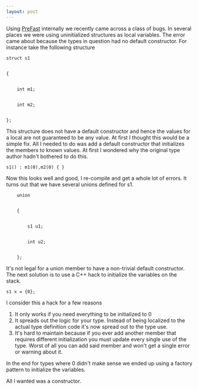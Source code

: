 ```yaml
---
layout: post
---
```

Using [PreFast](http://research.microsoft.com/displayArticle.aspx?id=634)
internally we recently came across a class of bugs.  In several places we were
using uninitialized structures as local variables.  The error came about
because the types in question had no default constructor.  For instance take
the following structure

    
    
    struct s1


    {


        int m1;


        int m2;


    };


    

This structure does not have a default constructor and hence the values for a
local are not guaranteed to be any value.  At first I thought this would be a
simple fix.  All I needed to do was add a default constructor that initializes
the members to known values.  At first I wondered why the original type author
hadn't bothered to do this.  
    
    
    s1() : m1(0),m2(0) { }

Now this looks well and good, I re-compile and get a whole lot of errors.  It
turns out that we have several unions defined for s1.

    
    
        union 


        {


            s1 u1;


            int u2;


        };

It's not legal for a union member to have a non-trivial default constructor.
The next solution is to use a C++ hack to initialize the variables on the
stack.

    
    
    s1 x = {0};

I consider this a hack for a few reasons

  1. It only works if you need everything to be initialized to 0
  2. It spreads out the logic for your type.  Instead of being localized to the actual type definition code it's now spread out to the type use. 
  3. It's hard to maintain because if you ever add another member that requires different initialization you must update every single use of the type.  Worst of all you can add said member and won't get a single error or warning about it. 

In the end for types where 0 didn't make sense we ended up using a factory
pattern to initialize the variables.

All I wanted was a constructor.

